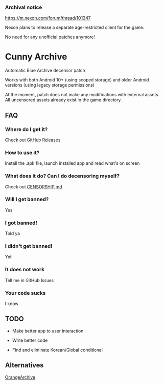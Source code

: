 ### Archival notice

https://m.nexon.com/forum/thread/101347

Nexon plans to release a separate age-restricted client for the game.

No need for any unofficial patches anymore!

# Cunny Archive

Automatic Blue Archive decensor patch

Works with both Android 10+ (using scoped storage) and older Android versions (using legacy storage permissions)

At the moment, patch does not make any modifications with external assets. All uncensored assets already exist in the game directory.

## FAQ

### Where do I get it?

Check out [GitHub Releases](https://github.com/hdk5/CunnyArchive/releases)

### How to use it?

Install the .apk file, launch installed app and read what's on screen

### What does it do? Can I do decensoring myself?

Check out [CENSORSHIP.md](/CENSORSHIP.md)

### Will I get banned?

Yes

### I got banned!

Told ya

### I didn't get banned!

Yet

### It does not work

Tell me in GitHub Issues

### Your code sucks

I know

## TODO

- Make better app to user interaction

- Write better code

- Find and eliminate Korean/Global conditional

## Alternatives

[OrangeArchive](https://gitlab.com/timescam/orangeArchive)
